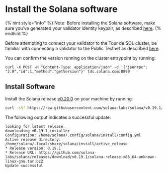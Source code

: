 # Install the Solana software

{% hint style="info" %}
Note: Before installing the Solana software, make sure you’ve generated your validator identity keypair, as described [here](validator-public-key-registration.md).
{% endhint %}

Before attempting to connect your validator to the Tour de SOL cluster, be familiar with connecting a validator to the Public Testnet as described [here](https://docs.solana.com/book/running-validator).

You can confirm the version running on the cluster entrypoint by running:

```text
curl -X POST -H "Content-Type: application/json" -d '{"jsonrpc": "2.0","id":1,"method":"getVersion"}' tds.solana.com:8899
```

## Install Software

Install the Solana release [v0.20.0](https://github.com/solana-labs/solana/releases/tag/v0.18.1) on your machine by running:

```bash
curl -sSf https://raw.githubusercontent.com/solana-labs/solana/v0.19.1/install/solana-install-init.sh | sh -s - 0.20.0
```

The following output indicates a successful update:

```text
looking for latest release
downloading v0.19.1 installer
Configuration: /home/solana/.config/solana/install/config.yml
Active release directory: /home/solana/.local/share/solana/install/active_release
* Release version: 0.19.1
* Release URL: https://github.com/solana-labs/solana/releases/download/v0.19.1/solana-release-x86_64-unknown-linux-gnu.tar.bz2
Update successful
```

